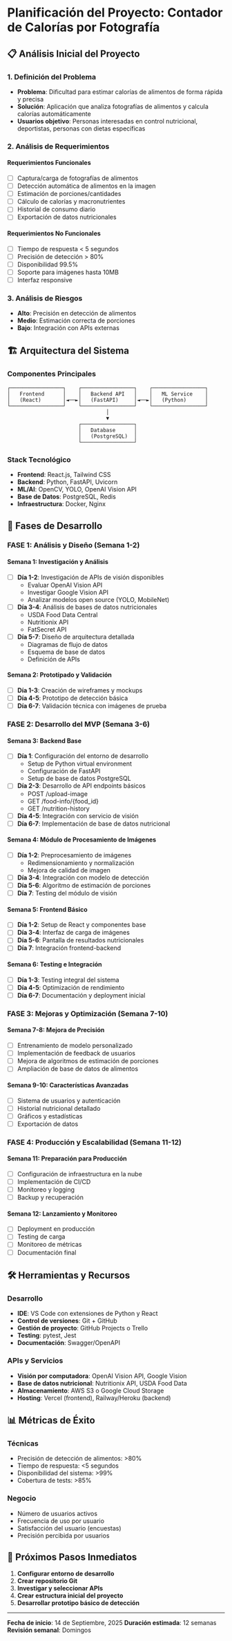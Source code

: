 # Planificación del Proyecto: Contador de Calorías por Fotografía

## 📋 Análisis Inicial del Proyecto

### 1. Definición del Problema
- **Problema**: Dificultad para estimar calorías de alimentos de forma rápida y precisa
- **Solución**: Aplicación que analiza fotografías de alimentos y calcula calorías automáticamente
- **Usuarios objetivo**: Personas interesadas en control nutricional, deportistas, personas con dietas específicas

### 2. Análisis de Requerimientos

#### Requerimientos Funcionales
- [ ] Captura/carga de fotografías de alimentos
- [ ] Detección automática de alimentos en la imagen
- [ ] Estimación de porciones/cantidades
- [ ] Cálculo de calorías y macronutrientes
- [ ] Historial de consumo diario
- [ ] Exportación de datos nutricionales

#### Requerimientos No Funcionales
- [ ] Tiempo de respuesta < 5 segundos
- [ ] Precisión de detección > 80%
- [ ] Disponibilidad 99.5%
- [ ] Soporte para imágenes hasta 10MB
- [ ] Interfaz responsive

### 3. Análisis de Riesgos
- **Alto**: Precisión en detección de alimentos
- **Medio**: Estimación correcta de porciones
- **Bajo**: Integración con APIs externas

## 🏗️ Arquitectura del Sistema

### Componentes Principales
```
┌─────────────────┐    ┌─────────────────┐    ┌─────────────────┐
│   Frontend      │    │   Backend API   │    │   ML Service    │
│   (React)       │◄──►│   (FastAPI)     │◄──►│   (Python)      │
└─────────────────┘    └─────────────────┘    └─────────────────┘
                                │
                                ▼
                       ┌─────────────────┐
                       │   Database      │
                       │   (PostgreSQL)  │
                       └─────────────────┘
```

### Stack Tecnológico
- **Frontend**: React.js, Tailwind CSS
- **Backend**: Python, FastAPI, Uvicorn
- **ML/AI**: OpenCV, YOLO, OpenAI Vision API
- **Base de Datos**: PostgreSQL, Redis
- **Infraestructura**: Docker, Nginx

## 📅 Fases de Desarrollo

### FASE 1: Análisis y Diseño (Semana 1-2)

#### Semana 1: Investigación y Análisis
- [ ] **Día 1-2**: Investigación de APIs de visión disponibles
  - Evaluar OpenAI Vision API
  - Investigar Google Vision API
  - Analizar modelos open source (YOLO, MobileNet)
- [ ] **Día 3-4**: Análisis de bases de datos nutricionales
  - USDA Food Data Central
  - Nutritionix API
  - FatSecret API
- [ ] **Día 5-7**: Diseño de arquitectura detallada
  - Diagramas de flujo de datos
  - Esquema de base de datos
  - Definición de APIs

#### Semana 2: Prototipado y Validación
- [ ] **Día 1-3**: Creación de wireframes y mockups
- [ ] **Día 4-5**: Prototipo de detección básica
- [ ] **Día 6-7**: Validación técnica con imágenes de prueba

### FASE 2: Desarrollo del MVP (Semana 3-6)

#### Semana 3: Backend Base
- [ ] **Día 1**: Configuración del entorno de desarrollo
  - Setup de Python virtual environment
  - Configuración de FastAPI
  - Setup de base de datos PostgreSQL
- [ ] **Día 2-3**: Desarrollo de API endpoints básicos
  - POST /upload-image
  - GET /food-info/{food_id}
  - GET /nutrition-history
- [ ] **Día 4-5**: Integración con servicio de visión
- [ ] **Día 6-7**: Implementación de base de datos nutricional

#### Semana 4: Módulo de Procesamiento de Imágenes
- [ ] **Día 1-2**: Preprocesamiento de imágenes
  - Redimensionamiento y normalización
  - Mejora de calidad de imagen
- [ ] **Día 3-4**: Integración con modelo de detección
- [ ] **Día 5-6**: Algoritmo de estimación de porciones
- [ ] **Día 7**: Testing del módulo de visión

#### Semana 5: Frontend Básico
- [ ] **Día 1-2**: Setup de React y componentes base
- [ ] **Día 3-4**: Interfaz de carga de imágenes
- [ ] **Día 5-6**: Pantalla de resultados nutricionales
- [ ] **Día 7**: Integración frontend-backend

#### Semana 6: Testing e Integración
- [ ] **Día 1-3**: Testing integral del sistema
- [ ] **Día 4-5**: Optimización de rendimiento
- [ ] **Día 6-7**: Documentación y deployment inicial

### FASE 3: Mejoras y Optimización (Semana 7-10)

#### Semana 7-8: Mejora de Precisión
- [ ] Entrenamiento de modelo personalizado
- [ ] Implementación de feedback de usuarios
- [ ] Mejora de algoritmos de estimación de porciones
- [ ] Ampliación de base de datos de alimentos

#### Semana 9-10: Características Avanzadas
- [ ] Sistema de usuarios y autenticación
- [ ] Historial nutricional detallado
- [ ] Gráficos y estadísticas
- [ ] Exportación de datos

### FASE 4: Producción y Escalabilidad (Semana 11-12)

#### Semana 11: Preparación para Producción
- [ ] Configuración de infraestructura en la nube
- [ ] Implementación de CI/CD
- [ ] Monitoreo y logging
- [ ] Backup y recuperación

#### Semana 12: Lanzamiento y Monitoreo
- [ ] Deployment en producción
- [ ] Testing de carga
- [ ] Monitoreo de métricas
- [ ] Documentación final

## 🛠️ Herramientas y Recursos

### Desarrollo
- **IDE**: VS Code con extensiones de Python y React
- **Control de versiones**: Git + GitHub
- **Gestión de proyecto**: GitHub Projects o Trello
- **Testing**: pytest, Jest
- **Documentación**: Swagger/OpenAPI

### APIs y Servicios
- **Visión por computadora**: OpenAI Vision API, Google Vision
- **Base de datos nutricional**: Nutritionix API, USDA Food Data
- **Almacenamiento**: AWS S3 o Google Cloud Storage
- **Hosting**: Vercel (frontend), Railway/Heroku (backend)

## 📊 Métricas de Éxito

### Técnicas
- Precisión de detección de alimentos: >80%
- Tiempo de respuesta: <5 segundos
- Disponibilidad del sistema: >99%
- Cobertura de tests: >85%

### Negocio
- Número de usuarios activos
- Frecuencia de uso por usuario
- Satisfacción del usuario (encuestas)
- Precisión percibida por usuarios

## 🚀 Próximos Pasos Inmediatos

1. **Configurar entorno de desarrollo**
2. **Crear repositorio Git**
3. **Investigar y seleccionar APIs**
4. **Crear estructura inicial del proyecto**
5. **Desarrollar prototipo básico de detección**

---

**Fecha de inicio**: 14 de Septiembre, 2025
**Duración estimada**: 12 semanas
**Revisión semanal**: Domingos
